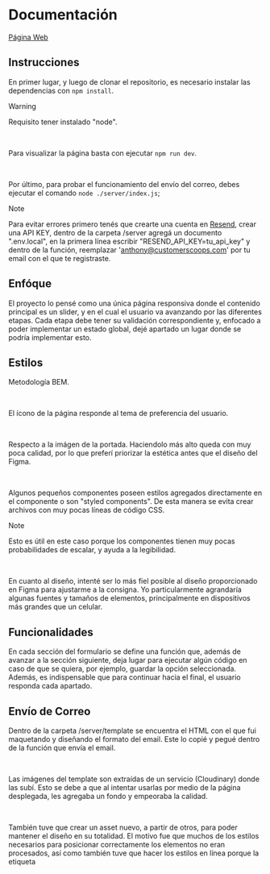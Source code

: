 # Documentación

[Página Web](https://prueba-tecnica-customer-scoops.vercel.app/)

## Instrucciones

En primer lugar, y luego de clonar el repositorio, es necesario instalar las dependencias con `npm install`.

>[!WARNING]
>Requisito tener instalado "node".

</br>

Para visualizar la página basta con ejecutar `npm run dev`.

</br>

Por último, para probar el funcionamiento del envío del correo, debes ejecutar el comando `node ./server/index.js`;

>[!NOTE]
>Para evitar errores primero tenés que crearte una cuenta en [Resend](https://resend.com/), crear una API KEY, dentro de la carpeta /server agregá un documento ".env.local", en la primera línea escribir "RESEND_API_KEY=tu_api_key" y dentro de la función, reemplazar 'anthony@customerscoops.com' por tu email con el que te registraste.

## Enfóque 

El proyecto lo pensé como una única página responsiva donde el contenido principal es un slider, y en el cual el usuario va avanzando por las diferentes etapas. Cada etapa debe tener su validación correspondiente y, enfocado a poder implementar un estado global, dejé apartado un lugar donde se podría implementar esto.

## Estilos

Metodología BEM.

</br>

El ícono de la página responde al tema de preferencia del usuario.

</br>

Respecto a la imágen de la portada. Haciendolo más alto queda con muy poca calidad, por lo que preferí priorizar la estética antes que el diseño del Figma. 

</br>

Algunos pequeños componentes poseen estilos agregados directamente en el componente o son "styled components". De esta manera se evita crear archivos con muy pocas líneas de código CSS.

>[!NOTE]
>Esto es útil en este caso porque los componentes tienen muy pocas probabilidades de escalar, y ayuda a la legibilidad.

</br>

En cuanto al diseño, intenté ser lo más fiel posible al diseño proporcionado en Figma para ajustarme a la consigna. Yo particularmente agrandaría algunas fuentes y tamaños de elementos, principalmente en dispositivos más grandes que un celular. 

## Funcionalidades

En cada sección del formulario se define una función que, además de avanzar a la sección siguiente, deja lugar para ejecutar algún código en caso de que se quiera, por ejemplo, guardar la opción seleccionada. Además, es indispensable que para continuar hacia el final, el usuario responda cada apartado.

## Envío de Correo 

Dentro de la carpeta /server/template se encuentra el HTML con el que fui maquetando y diseñando el formato del email. Este lo copié y pegué dentro de la función que envía el email.

</br>

Las imágenes del template son extraídas de un servicio (Cloudinary) donde las subí. Esto se debe a que al intentar usarlas por medio de la página desplegada, les agregaba un fondo y empeoraba la calidad.

</br>

También tuve que crear un asset nuevo, a partir de otros, para poder mantener el diseño en su totalidad. El motivo fue que muchos de los estilos necesarios para posicionar correctamente los elementos no eran procesados, así como también tuve que hacer los estilos en línea porque la etiqueta <style> provocaba errores.

</br>

>[!IMPORTANT]
>En lo que respecta a enviar el template al email proporcionado, tanto Resend como SendGrid solicitan validar un dominio para poder enviar a un correo que no sea el que usaste para registrarte. Por este motivo es que no pude completar el requisito, pero de todas formas adjunto una imagen para demostrar que se envía correctamente al Gmail.

</br>

![imagen demostracion](demostracion.png)